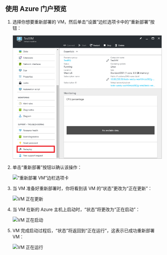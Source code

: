 ## 使用 Azure 门户预览

1. 选择你想要重新部署的 VM，然后单击“设置”边栏选项卡中的“重新部署”按钮：

	![Azure VM 边栏选项卡](./media/virtual-machines-common-redeploy-to-new-node/vmoverview.png)

2. 单击“重新部署”按钮以确认该操作：

	![“重新部署 VM”边栏选项卡](./media/virtual-machines-common-redeploy-to-new-node/redeployvm.png)

3. 当 VM 准备好重新部署时，你将看到该 VM 的“状态”更改为“正在更新”：

	![VM 正在更新](./media/virtual-machines-common-redeploy-to-new-node/vmupdating.png)

4. 当 VM 在新的 Azure 主机上启动时，“状态”将更改为“正在启动”：

	![VM 正在启动](./media/virtual-machines-common-redeploy-to-new-node/vmstarting.png)

5. VM 完成启动过程后，“状态”将返回到“正在运行”，这表示已成功重新部署 VM：

	![VM 正在运行](./media/virtual-machines-common-redeploy-to-new-node/vmrunning.png)

<!---HONumber=Mooncake_0808_2016-->